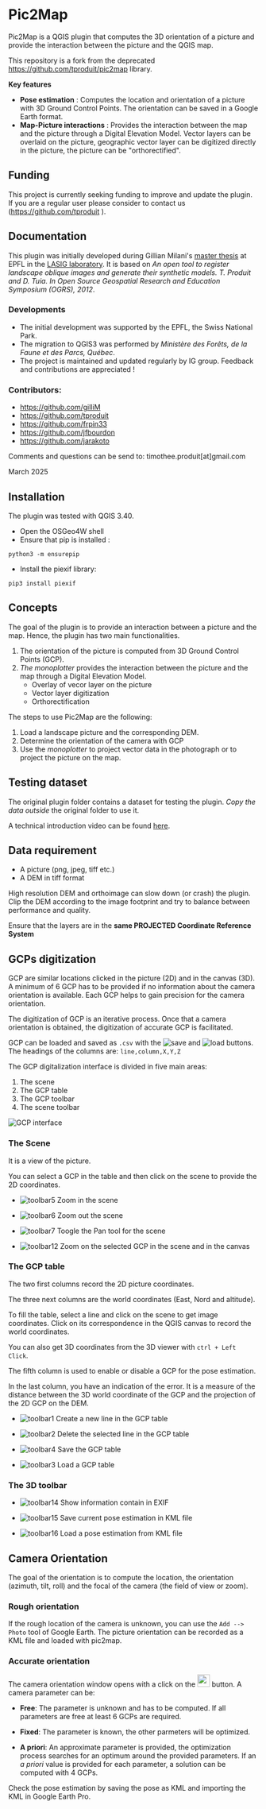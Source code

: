 # Pic2Map

Pic2Map is a QGIS plugin that computes the 3D orientation of a picture and provide the interaction between the picture and the QGIS map.

This repository is a fork from the deprecated https://github.com/tproduit/pic2map library.

**Key features**
- **Pose estimation** : Computes the location and orientation of a picture with 3D Ground Control Points. The orientation can be saved in a Google Earth format.
- **Map-Picture interactions** : Provides the interaction between the map and the picture through a Digital Elevation Model. Vector layers can be overlaid on the picture, geographic vector layer can be digitized directly in the picture, the picture can be "orthorectified".

## Funding
This project is currently seeking funding to improve and update the plugin. If you are a regular user please consider to contact us (https://github.com/tproduit ).

## Documentation

This plugin was initially developed during  Gillian Milani's [master thesis](https://documents.epfl.ch/groups/l/la/lasig-unit/www/pic2map/rapport_PdM_gmilani.pdf) at EPFL in the [LASIG laboratory](http://lasig.epfl.ch). 
It is based on  *An open tool to register landscape oblique images and generate their synthetic models. 
T. Produit and D. Tuia. 
In Open Source Geospatial Research and Education Symposium (OGRS), 2012*.

### Developments
- The initial development was supported by the EPFL, the Swiss National Park.
- The migration to QGIS3 was performed by *Ministère des Forêts, de la Faune et des Parcs, Québec*.
- The project is maintained and updated regularly by IG group. Feedback and contributions are appreciated !

### Contributors:
* https://github.com/gilliM
* https://github.com/tproduit 
* https://github.com/frpin33
* https://github.com/jfbourdon
* https://github.com/jarakoto

Comments and questions can be send to: timothee.produit[at]gmail.com

March 2025

## Installation

The plugin was tested with QGIS 3.40.
 
- Open the OSGeo4W shell
- Ensure that pip is installed :
```
python3 -m ensurepip
```
- Install the piexif library:
```
pip3 install piexif
```

## Concepts

The goal of the plugin is to provide an interaction between a picture and the map. 
Hence, the plugin has two main functionalities.

1. The orientation of the picture is computed from 3D Ground Control Points (GCP).
2. *The monoplotter* provides the interaction between the picture and the map through a Digital Elevation Model.
    * Overlay of vecor layer on the picture
    * Vector layer digitization
    * Orthorectification
   
The steps to use Pic2Map are the following:

1. Load a landscape picture and the corresponding DEM.
2. Determine the orientation of the camera with GCP
3. Use the *monoplotter* to project vector data in the photograph or to project the picture on the map.


## Testing dataset

The original plugin folder contains a dataset for testing the plugin. 
*Copy the data outside* the original folder to use it.

A technical introduction video can be found [here](https://www.youtube.com/watch?v=3Wic6PYUaKU).



## Data requirement

* A picture (png, jpeg, tiff etc.)
* A DEM in tiff format 
<!-- * [Optional] An orthoimage to render the 3D image and detect GCPs
* [Optional] Vector layer to be overlaid on the picture -->

High resolution DEM and orthoimage can slow down (or crash) the plugin. 
Clip the DEM according to the image footprint and try to balance between performance and quality.

Ensure that the layers are in the **same PROJECTED Coordinate Reference System**


## GCPs digitization

GCP are similar locations clicked in the picture (2D) and in the canvas (3D). 
A minimum of 6 GCP has to be provided if no information about the camera orientation is available. 
Each GCP helps to gain precision for the camera orientation.

<!-- The GCP can be clicked in the map or in the 3D view with `ctrl + left click`. 
The 3D view ease ![3D viewer](images/toolbar10.png) the recognition of similar location, but the map is better to digitize accurate GCP. -->

The digitization of GCP is an iterative process. 
Once that a camera orientation is obtained, the digitization of accurate GCP is facilitated.

GCP can be loaded and saved as `.csv` with the ![save](images/toolbar3.png) and ![load](images/toolbar4.png) buttons.
The headings of the columns are: `line,column,X,Y,Z`

The GCP digitalization interface is divided in five main areas:

1. The scene
2. The GCP table
3. The GCP toolbar
4. The scene toolbar
<!-- 5. The 3D toolbar -->

![GCP interface](images/GCPApproach.png)


### The Scene

It is a view of the picture.

You can select a GCP in the table and then click on the scene to provide the 2D coordinates. 

* ![toolbar5](images/toolbar5.png)  Zoom in the scene

* ![toolbar6](images/toolbar6.png)  Zoom out the scene

* ![toolbar7](images/toolbar7.png)  Toogle the Pan tool for the scene

* ![toolbar12](images/toolbar12.png)  Zoom on the selected GCP in the scene and in the canvas


### The GCP table

The two first columns record the 2D picture coordinates. 

The three next columns are the world coordinates (East, Nord and altitude). 

To fill the table, select a line and click on the scene to get image coordinates. 
Click on its correspondence in the QGIS canvas to record the world coordinates.

You can also get 3D coordinates from the 3D viewer with `ctrl + Left Click`.

The fifth column is used to enable or disable a GCP for the pose estimation. 

In the last column, you have an indication of the error. It is a measure of the distance between the 3D world coordinate of the GCP and the projection of the 2D GCP on the DEM. 

* ![toolbar1](images/toolbar1.png)  Create a new line in the GCP table

* ![toolbar2](images/toolbar2.png)  Delete the selected line in the GCP table

* ![toolbar4](images/toolbar4.png)  Save the GCP table

* ![toolbar3](images/toolbar3.png)  Load a GCP table

<!-- * ![toolbar13](images/toolbar13.png)  Remove the reprojected GCPs after a pose estimation -->

<!-- * ![toolbar8](images/toolbar8.png)  Change display setting of GCPs -->


### The 3D toolbar

<!-- * ![toolbar9](images/toolbar9.png)  Open the pose estimation dialog box

* ![toolbar10](images/toolbar10.png)  Open the 3D viewer. 

* ![toolbar11](images/toolbar11.png)  Close the GCP digitalization window and open the monoplotter -->

* ![toolbar14](images/toolbar14.png)  Show information contain in EXIF

* ![toolbar15](images/toolbar15.png)  Save current pose estimation in KML file

* ![toolbar16](images/toolbar16.png)  Load a pose estimation from KML file

<!-- Information about the motion in 3D viewer:

* `Left mouse button pressed`: move left-right an up-down
* `Right mouse button pressed`; rotate on the tilt and azimuth
* `Wheel`: go front and back (Press wheel for a finer placement)

Information about the capabilites in 3D viewer:

* `ctrl + Left Click`: get 3D coordinates for selected GCP
* `alt + Left Click`: fix the position of the camera at the clicked position -->


## Camera Orientation

The goal of the orientation is to compute the location, the orientation (azimuth, tilt, roll) and the focal of the camera (the field of view or zoom).

### Rough orientation
If the rough location of the camera is unknown, you can use the `Add --> Photo` tool of Google Earth. 
The picture orientation can be recorded as a KML file and loaded with pic2map.


### Accurate orientation
The camera orientation window opens with a click on the <img src="images/toolbar9.png" width="25"> button. 
A camera parameter can be:

* **Free**: The parameter is unknown and has to be computed. If all parameters are free at least 6 GCPs are required.

* **Fixed**: The parameter is known, the other parmeters will be optimized.

* **A priori**: An approximate parameter is provided, the optimization process searches for an optimum around the provided parameters. If an *a priori* value is provided for each parameter, a solution can be computed with 4 GCPs.

Check the pose estimation by saving the pose as KML and importing the KML in Google Earth Pro.

<!-- Check the pose estimation by opening the 3D viewer. 
It is initialized at the computed orientation. -->


<!-- ## Monoplotting

The monplotting interface is reached with the ![Play](images/toolbar11.png) button. -->

<!-- ### Vector layer overlay
A point or line layer which is visible in the map will be overlaid on the picture if the `Refresh Layers` button is clicked. 
The symbology and labels used in the canvas are reproduced in the picture. 
You can overlay simple, categorized or graduated symbology. 
However, you cannot use complex symbology, like point represented by stars or double lines representations.
You can press on `label settings` for controlling label appearance. 

![Vector Overlay](images/visualisation.png) -->

<!-- ### Measurements
The monoplotter can be clicked with **`Click`**. 
You can choose to measure objects in the map plane (2D) or in 3D (on the DEM surface).

The measure tool doesn't measure directly in the picture but projects the click of the mouse in the canvas. 
This implies a strange behavior: if a precise measurement is required, you have to zoom in the canvas.

### Digitization of new vector layer
The layer to be filled has to be active and in edition mode in the canvas. 
The `new feature` button is toggled. 
New points or new line vertices can be directly clicked in the picture with **`Ctrl+click`** -->

<!-- If you want to do precise digitization in the picture, you have to zoom at the right place in the canvas. -->

<!-- ### Orthorectification 
Each pixel of the picture is linked to a 3D geographic coordinate. 
The orthorectification uses this information to interpolate the orthorectified picture. 
**The accuracy depends on the DEM and GCP quality. Due to the oblique geometry large errors can be observed in some regions.** -->

<!-- ### Geographic coordinates of the pixels
The 3D geographic coordinates of each pixel can be saved as tiff images.

### Geometry analysis
This function computes three plots. The first plot shows the surface of a pixel which varies with the distance and the angle of incidence.
The two other plots show the angle of incidence.

This function is usefull to choose a good camera location to sense a landscape.

### Footprint
This function generates a vector layer which contains the area sensed by the camera.
 -->








